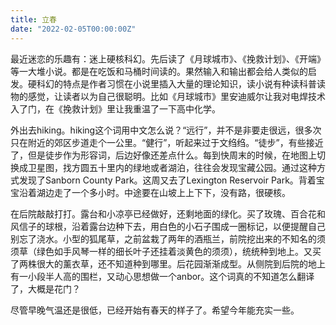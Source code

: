 ```yaml
---
title: 立春
date: "2022-02-05T00:00:00Z"
---
```


最近迷恋的乐趣有：迷上硬核科幻。先后读了《月球城市》、《挽救计划》、《开端》等一大堆小说。都是在吃饭和马桶时间读的。果然输入和输出都会给人类似的启发。硬科幻的特点是作者习惯在小说里插入大量的理论知识，读小说有种读科普读物的感觉，让读者以为自己很聪明。比如《月球城市》里安迪威尔让我对电焊技术入了门，在《挽救计划》里让我重温了一下高中化学。

外出去hiking。hiking这个词用中文怎么说？“远行”，并不是非要走很远，很多次只在附近的郊区步道走个一公里。“健行”，听起来过于文绉绉。“徒步”，有些接近了，但是徒步作为形容词，后边好像还差点什么。每到快周末的时候，在地图上切换成卫星图，找方圆五十里内的绿地或者湖泊，往往会发现宝藏公园。通过这种方式发现了Sanborn County Park。这周又去了Lexington Reservoir Park。背着宝宝沿着湖边走了一个多小时。中途要在山坡上上下下，没有路，很硬核。

在后院敲敲打打。露台和小凉亭已经做好，还剩地面的绿化。买了玫瑰、百合花和风信子的球根，沿着露台边种下去，用白色的小石子围成一圈标记，以便提醒自己别忘了浇水。小型的狐尾草，之前盆栽了两年的酒瓶兰，前院挖出来的不知名的须须草（绿色如手风琴一样的细长叶子还挂着淡黄色的须须），统统种到地上。又买了两株很大的薰衣草，还不知道种到哪里。后花园渐渐成型。从侧院到后院的地上有一小段半人高的围栏，又动心思想做一个anbor。这个词真的不知道怎么翻译了，大概是花门？

尽管早晚气温还是很低，已经开始有春天的样子了。希望今年能充实一些。

